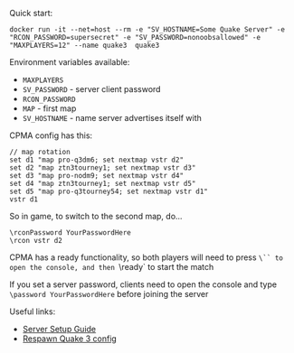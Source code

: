 
Quick start:

`docker run -it --net=host --rm -e "SV_HOSTNAME=Some Quake Server" -e "RCON_PASSWORD=supersecret" -e "SV_PASSWORD=nonoobsallowed" -e "MAXPLAYERS=12" --name quake3  quake3`

Environment variables available:

* `MAXPLAYERS` 
* `SV_PASSWORD` - server client password
* `RCON_PASSWORD`
* `MAP` - first map
* `SV_HOSTNAME` - name server advertises itself with

CPMA config has this:

```
// map rotation
set d1 "map pro-q3dm6; set nextmap vstr d2"
set d2 "map ztn3tourney1; set nextmap vstr d3"
set d3 "map pro-nodm9; set nextmap vstr d4"
set d4 "map ztn3tourney1; set nextmap vstr d5"
set d5 "map pro-q3tourney54; set nextmap vstr d1"
vstr d1
```

So in game, to switch to the second map, do...
```
\rconPassword YourPasswordHere
\rcon vstr d2

```

CPMA has a ready functionality, so both players will need to press `\``
to open the console, and then `\ready` to start the match


If you set a server password, clients need to open the console and type
`\password YourPasswordHere` before joining the server



Useful links:

* [Server Setup Guide](http://www.3dgw.com/guides/q3a/index.php3?page=configs.htm)
* [Respawn Quake 3 config](http://respawn.com.au/forums/index.php?showtopic=1087&st=0&p=16113)

